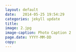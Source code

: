 ```yaml
---
layout: default
date:   2014-05-25 19:54:29
categories: jekyll update
title: 
image: 2.jpg
image-caption: Photo Caption 2
page.date: YYYY-MM-DD 
copy: 
---
```




